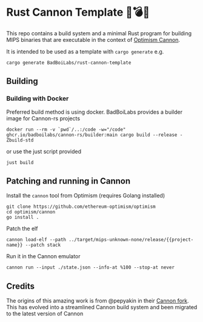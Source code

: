 # Rust Cannon Template 🦀💣💥

This repo contains a build system and a minimal Rust program for building MIPS binaries that are executable in the context of [Optimism Cannon](https://github.com/ethereum-optimism/optimism/tree/develop/cannon). 

It is intended to be used as a template with `cargo generate` e.g.

```shell
cargo generate BadBoiLabs/rust-cannon-template
```

## Building

### Building with Docker

Preferred build method is using docker. BadBoiLabs provides a builder image for Cannon-rs projects

```shell
docker run --rm -v `pwd`/..:/code -w="/code" ghcr.io/badboilabs/cannon-rs/builder:main cargo build --release -Zbuild-std 
```

or use the just script provided

```shell
just build
```

## Patching and running in Cannon

Install the `cannon` tool from Optimism (requires Golang installed)

```shell
git clone https://github.com/ethereum-optimism/optimism
cd optimism/cannon
go install .
```

Patch the elf

```shell
cannon load-elf --path ../target/mips-unknown-none/release/{{project-name}} --patch stack
```

Run it in the Cannon emulator

```shell
cannon run --input ./state.json --info-at %100 --stop-at never
```

## Credits

The origins of this amazing work is from @pepyakin in their [Cannon fork](https://github.com/pepyakin/rusty-cannon/). This has evolved into a streamlined Cannon build system and been migrated to the latest version of Cannon
